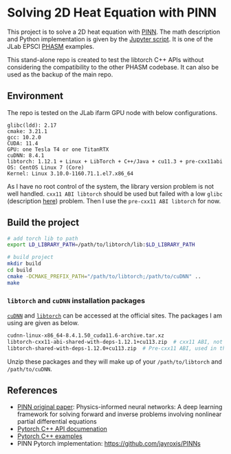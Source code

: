 # Solving 2D Heat Equation with PINN
This project is to solve a 2D heat equation with [PINN](https://en.wikipedia.org/wiki/Physics-informed_neural_networks).
 The math description and Python implementation is given by the [Jupyter script](./PhasmExampleHeatEquation.ipynb).
 It is one of the JLab EPSCI [PHASM](https://github.com/nathanwbrei/phasm) examples.

This stand-alone repo is created to test the libtorch C++ APIs without
 considering the compatibility to the other PHASM codebase.
 It can also be used as the backup of the main repo.

## Environment
The repo is tested on the JLab ifarm GPU node with below configurations.

```
glibc(ldd): 2.17
cmake: 3.21.1
gcc: 10.2.0
CUDA: 11.4
GPU: one Tesla T4 or one TitanRTX
cuDNN: 8.4.1
libtorch: 1.12.1 + Linux + LibTorch + C++/Java + cu11.3 + pre-cxx11abi
OS: CentOS Linux 7 (Core)
Kernel: Linux 3.10.0-1160.71.1.el7.x86_64
```

As I have no root control of the system, the library version problem is not well handled.
 `cxx11 ABI libtorch` should be used but failed with a low `glibc`
 (description [here](https://github.com/nathanwbrei/phasm/blob/gpu/farm_guide.md#notes)) problem.
 Then I use the `pre-cxx11 ABI libtorch` for now.

## Build the project

```bash
# add torch lib to path
export LD_LIBRARY_PATH=/path/to/libtorch/lib:$LD_LIBRARY_PATH

# build project
mkdir build
cd build
cmake -DCMAKE_PREFIX_PATH="/path/to/libtorch;/path/to/cuDNN" ..
make
```

### `libtorch` and `cuDNN` installation packages
[`cuDNN`](https://developer.nvidia.com/rdp/cudnn-download) and
 [`libtorch`](https://pytorch.org/get-started/locally/)
 can be accessed at the official sites.
 The packages I am using are given as below.

```bash
cudnn-linux-x86_64-8.4.1.50_cuda11.6-archive.tar.xz
libtorch-cxx11-abi-shared-with-deps-1.12.1+cu113.zip  # cxx11 ABI, not used
libtorch-shared-with-deps-1.12.0+cu113.zip  # Pre-cxx11 ABI, used in this repo
```

Unzip these packages and they will make up of your `/path/to/libtorch` and `/path/to/cuDNN`.

## References
- [PINN original paper](https://www.sciencedirect.com/science/article/pii/S0021999118307125?casa_token=3bln19-QiY8AAAAA:fljJ0paZDeCUJFpWkSxJQrd1xGDEnrUxdXOIWfpZZ7N0MnevxvVNLDEEEMyzX2_IRkX7Hco9YME): Physics-informed neural networks: A deep learning framework for solving forward and inverse problems involving nonlinear partial differential equations
- [Pytorch C++ API documenation](https://pytorch.org/cppdocs/)
- [Pytorch C++ examples](https://github.com/pytorch/examples/tree/main/cpp)
- PINN Pytorch implementation: https://github.com/jayroxis/PINNs
